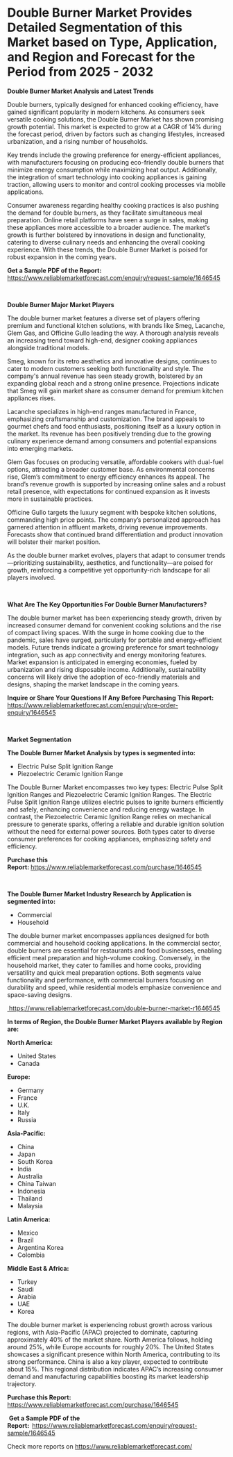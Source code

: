 <p><h1>Double Burner Market Provides Detailed Segmentation of this Market based on Type, Application, and Region and Forecast for the Period from 2025 - 2032</h1></p><p><strong>Double Burner Market Analysis and Latest Trends</strong></p>
<p><p>Double burners, typically designed for enhanced cooking efficiency, have gained significant popularity in modern kitchens. As consumers seek versatile cooking solutions, the Double Burner Market has shown promising growth potential. This market is expected to grow at a CAGR of 14% during the forecast period, driven by factors such as changing lifestyles, increased urbanization, and a rising number of households. </p><p>Key trends include the growing preference for energy-efficient appliances, with manufacturers focusing on producing eco-friendly double burners that minimize energy consumption while maximizing heat output. Additionally, the integration of smart technology into cooking appliances is gaining traction, allowing users to monitor and control cooking processes via mobile applications. </p><p>Consumer awareness regarding healthy cooking practices is also pushing the demand for double burners, as they facilitate simultaneous meal preparation. Online retail platforms have seen a surge in sales, making these appliances more accessible to a broader audience. The market's growth is further bolstered by innovations in design and functionality, catering to diverse culinary needs and enhancing the overall cooking experience. With these trends, the Double Burner Market is poised for robust expansion in the coming years.</p></p>
<p><strong>Get a Sample PDF of the Report:&nbsp;</strong> <a href="https://www.reliablemarketforecast.com/enquiry/request-sample/1646545?utm_campaign=2273&utm_medium=2&utm_source=Github&utm_content=ia&utm_term=08022025&utm_id=double-burner">https://www.reliablemarketforecast.com/enquiry/request-sample/1646545</a></p>
<p>&nbsp;</p>
<p><strong>Double Burner Major Market Players</strong></p>
<p><p>The double burner market features a diverse set of players offering premium and functional kitchen solutions, with brands like Smeg, Lacanche, Glem Gas, and Officine Gullo leading the way. A thorough analysis reveals an increasing trend toward high-end, designer cooking appliances alongside traditional models.</p><p>Smeg, known for its retro aesthetics and innovative designs, continues to cater to modern customers seeking both functionality and style. The company's annual revenue has seen steady growth, bolstered by an expanding global reach and a strong online presence. Projections indicate that Smeg will gain market share as consumer demand for premium kitchen appliances rises.</p><p>Lacanche specializes in high-end ranges manufactured in France, emphasizing craftsmanship and customization. The brand appeals to gourmet chefs and food enthusiasts, positioning itself as a luxury option in the market. Its revenue has been positively trending due to the growing culinary experience demand among consumers and potential expansions into emerging markets.</p><p>Glem Gas focuses on producing versatile, affordable cookers with dual-fuel options, attracting a broader customer base. As environmental concerns rise, Glem’s commitment to energy efficiency enhances its appeal. The brand’s revenue growth is supported by increasing online sales and a robust retail presence, with expectations for continued expansion as it invests more in sustainable practices.</p><p>Officine Gullo targets the luxury segment with bespoke kitchen solutions, commanding high price points. The company’s personalized approach has garnered attention in affluent markets, driving revenue improvements. Forecasts show that continued brand differentiation and product innovation will bolster their market position.</p><p>As the double burner market evolves, players that adapt to consumer trends—prioritizing sustainability, aesthetics, and functionality—are poised for growth, reinforcing a competitive yet opportunity-rich landscape for all players involved.</p></p>
<p>&nbsp;</p>
<p><strong>What Are The Key Opportunities For Double Burner Manufacturers?</strong></p>
<p><p>The double burner market has been experiencing steady growth, driven by increased consumer demand for convenient cooking solutions and the rise of compact living spaces. With the surge in home cooking due to the pandemic, sales have surged, particularly for portable and energy-efficient models. Future trends indicate a growing preference for smart technology integration, such as app connectivity and energy monitoring features. Market expansion is anticipated in emerging economies, fueled by urbanization and rising disposable income. Additionally, sustainability concerns will likely drive the adoption of eco-friendly materials and designs, shaping the market landscape in the coming years.</p></p>
<p><strong>Inquire or Share Your Questions If Any Before Purchasing This Report:</strong> <a href="https://www.reliablemarketforecast.com/enquiry/pre-order-enquiry/1646545?utm_campaign=2273&utm_medium=2&utm_source=Github&utm_content=ia&utm_term=08022025&utm_id=double-burner">https://www.reliablemarketforecast.com/enquiry/pre-order-enquiry/1646545</a></p>
<p>&nbsp;</p>
<p><strong>Market Segmentation</strong></p>
<p><strong>The Double Burner Market Analysis by types is segmented into:</strong></p>
<p><ul><li>Electric Pulse Split Ignition Range</li><li>Piezoelectric Ceramic Ignition Range</li></ul></p>
<p><p>The Double Burner Market encompasses two key types: Electric Pulse Split Ignition Ranges and Piezoelectric Ceramic Ignition Ranges. The Electric Pulse Split Ignition Range utilizes electric pulses to ignite burners efficiently and safely, enhancing convenience and reducing energy wastage. In contrast, the Piezoelectric Ceramic Ignition Range relies on mechanical pressure to generate sparks, offering a reliable and durable ignition solution without the need for external power sources. Both types cater to diverse consumer preferences for cooking appliances, emphasizing safety and efficiency.</p></p>
<p><strong>Purchase this Report:&nbsp;</strong><a href="https://www.reliablemarketforecast.com/purchase/1646545?utm_campaign=2273&utm_medium=2&utm_source=Github&utm_content=ia&utm_term=08022025&utm_id=double-burner">https://www.reliablemarketforecast.com/purchase/1646545</a></p>
<p>&nbsp;</p>
<p><strong>The Double Burner Market Industry Research by Application is segmented into:</strong></p>
<p><ul><li>Commercial</li><li>Household</li></ul></p>
<p><p>The double burner market encompasses appliances designed for both commercial and household cooking applications. In the commercial sector, double burners are essential for restaurants and food businesses, enabling efficient meal preparation and high-volume cooking. Conversely, in the household market, they cater to families and home cooks, providing versatility and quick meal preparation options. Both segments value functionality and performance, with commercial burners focusing on durability and speed, while residential models emphasize convenience and space-saving designs.</p></p>
<p><a href="https://www.reliablemarketforecast.com/double-burner-market-r1646545?utm_campaign=2273&utm_medium=2&utm_source=Github&utm_content=ia&utm_term=08022025&utm_id=double-burner">&nbsp;https://www.reliablemarketforecast.com/double-burner-market-r1646545</a></p>
<p><strong>In terms of Region, the Double Burner Market Players available by Region are:</strong></p>
<p>
    <p> <strong> North America: </strong>
        <ul>
            <li>United States</li>
            <li>Canada</li>
        </ul>
        </p> 
    <p> <strong> Europe: </strong>
        <ul>
            <li>Germany</li>
            <li>France</li>
            <li>U.K.</li>
            <li>Italy</li>
            <li>Russia</li>
        </ul>
        </p> 
    <p> <strong> Asia-Pacific: </strong>
        <ul>
            <li>China</li>
            <li>Japan</li>
            <li>South Korea</li>
            <li>India</li>
            <li>Australia</li>
            <li>China Taiwan</li>
            <li>Indonesia</li>
            <li>Thailand</li>
            <li>Malaysia</li>
        </ul>
        </p> 
    <p> <strong> Latin America: </strong>
        <ul>
            <li>Mexico</li>
            <li>Brazil</li>
            <li>Argentina Korea</li>
            <li>Colombia</li>
        </ul>
        </p> 
    <p> <strong> Middle East & Africa: </strong>
        <ul>
            <li>Turkey</li>
            <li>Saudi</li>
            <li>Arabia</li>
            <li>UAE</li>
            <li>Korea</li>
        </ul>
    </p>
    </p>
<p><p>The double burner market is experiencing robust growth across various regions, with Asia-Pacific (APAC) projected to dominate, capturing approximately 40% of the market share. North America follows, holding around 25%, while Europe accounts for roughly 20%. The United States showcases a significant presence within North America, contributing to its strong performance. China is also a key player, expected to contribute about 15%. This regional distribution indicates APAC’s increasing consumer demand and manufacturing capabilities boosting its market leadership trajectory.</p></p>
<p><strong>Purchase this Report: </strong><a href="https://www.reliablemarketforecast.com/purchase/1646545?utm_campaign=2273&utm_medium=2&utm_source=Github&utm_content=ia&utm_term=08022025&utm_id=double-burner">https://www.reliablemarketforecast.com/purchase/1646545</a></p>
<p>&nbsp;<strong>Get a Sample PDF of the Report:&nbsp;&nbsp;</strong><a href="https://www.reliablemarketforecast.com/enquiry/request-sample/1646545?utm_campaign=2273&utm_medium=2&utm_source=Github&utm_content=ia&utm_term=08022025&utm_id=double-burner">https://www.reliablemarketforecast.com/enquiry/request-sample/1646545</a></p>
<p><strong></strong></p>
<p>Check more reports on <a href="https://www.reliablemarketforecast.com/?utm_campaign=2273&utm_medium=2&utm_source=Github&utm_content=ia&utm_term=08022025&utm_id=double-burner">https://www.reliablemarketforecast.com/</a></p>